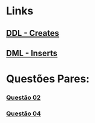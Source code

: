 # Links

## [DDL - Creates](tarefa01-create.sql)
## [DML - Inserts](tarefa01-inserts.sql)

# Questões Pares:

### [Questão 02](tarefa01-q02.sql)
### [Questão 04](tarefa01-q04.sql)
